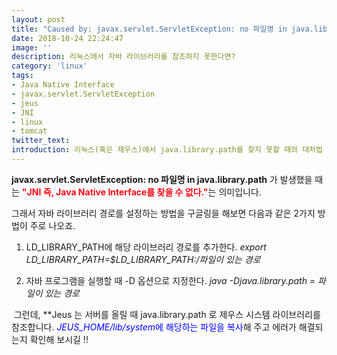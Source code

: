```yaml
---
layout: post
title: "Caused by: javax.servlet.ServletException: no 파일명 in java.library.path"
date: 2018-10-24 22:24:47
image: ''
description: 리눅스에서 자바 라이브러리를 참조하지 못한다면?
category: 'linux'
tags:
- Java Native Interface
- javax.servlet.ServletException
- jeus
- JNI
- linux
- tomcat
twitter_text:
introduction: 리눅스(혹은 제우스)에서 java.library.path를 찾지 못할 때의 대처법
---
```

<strong>javax.servlet.ServletException: no 파일명 in java.library.path</strong> 가 발생했을 때는 <strong><font color="#ff0a16">"JNI 즉, Java Native Interface를 찾을 수 없다."</font></strong>는 의미입니다.  


그래서 자바 라이브러리 경로를 설정하는 방법을 구글링을 해보면 다음과 같은 2가지 방법이 주로 나오죠.

1. LD_LIBRARY_PATH에 해당 라이브러리 경로를 추가한다.
    <em>export LD_LIBRARY_PATH=$LD_LIBRARY_PATH:/파일이 있는 경로</em>

2. 자바 프로그램을 실행할 때 -D 옵션으로 지정한다.
    <em>java -Djava.library.path = 파일이 있는 경로</em>

​
그런데, **Jeus 는 ​서버를 올릴 때 java.library.path 로 제우스 시스템 라이브러리를 참조합니다.
<font color="blue"><em>JEUS_HOME/lib/system</em>에 해당하는 파일을 복사</font>해 주고 에러가 해결되는지 확인해 보시길 !!